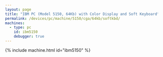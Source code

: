 ```yaml
---
layout: page
title: "IBM PC (Model 5150, 64Kb) with Color Display and Soft Keyboard"
permalink: /devices/pc/machine/5150/cga/64kb/softkbd/
machines:
  - type: pc
    id: ibm5150
    debugger: true
---
```


{% include machine.html id="ibm5150" %}
